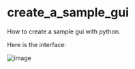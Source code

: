 # create_a_sample_gui
How to create a sample gui with python.

Here is the interface: 

![image](https://user-images.githubusercontent.com/94804863/210058134-6ecb4bed-01e7-4004-9913-6cb6c0922d75.png)

